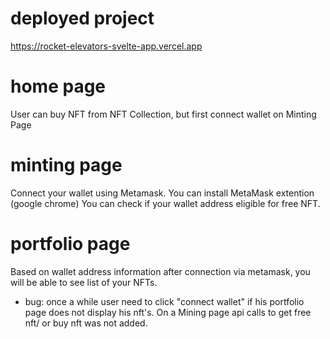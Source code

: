 # deployed project 
https://rocket-elevators-svelte-app.vercel.app

# home page 
User can buy NFT from NFT Collection, but first connect wallet on Minting Page

# minting page
Connect your wallet using Metamask. You can install MetaMask extention (google chrome)
You can check if your wallet address eligible for free NFT.

# portfolio page 
Based on wallet address information after connection via metamask, you will be able to see list of your NFTs. 


* bug: once a while user need to click "connect wallet" if his portfolio page does not display his nft's. 
On a Mining page api calls to get free nft/ or buy nft was not added. 
